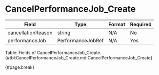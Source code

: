 <!--
    ATTENTION: This file was generated via gradle!
               Do NOT manually edit this file! Any such changes will be overwritten!
-->

# CancelPerformanceJob_Create

| Field | Type | Format | Required |
| ------- | ------- | ------- | --- |
| cancellationReason | string | N/A | No |
| performanceJob | PerformanceJobRef | N/A | Yes |

Table: Fields of CancelPerformanceJob_Create. {#tbl:CancelPerformanceJob_Create.md:CancelPerformanceJob_Create}

{#page:break}
